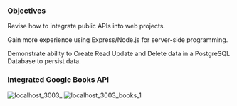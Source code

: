 ### Objectives
Revise how to integrate public APIs into web projects.

Gain more experience using Express/Node.js for server-side programming.

Demonstrate ability to Create Read Update and Delete data in a PostgreSQL Database to persist data.

### Integrated Google Books API

![localhost_3003_](https://github.com/user-attachments/assets/c0a33767-b9b4-4bc4-8bf1-8a4335332d30)
![localhost_3003_books_1](https://github.com/user-attachments/assets/f9015067-0e85-4978-8a99-da41f2364b74)
